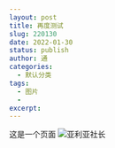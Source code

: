 ```yaml
---
layout: post
title: 再度测试
slug: 220130
date: 2022-01-30
status: publish
author: 通
categories: 
  - 默认分类
tags: 
  - 图片
  - 
excerpt: 
---
```


这是一个页面
![亚利亚社长](https://cdn.jsdelivr.net/gh/shuiwudengli/images@master/WELCOME-TO-NEO_VENEZIA_75976932.53kfegdaio40.jpg)
